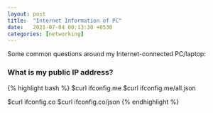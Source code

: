 ```yaml
---
layout: post
title:  "Internet Information of PC"
date:   2021-07-04 00:13:30 +0530
categories: [networking]
---
```

Some common questions around my Internet-connected PC/laptop:

### What is my public IP address?

{% highlight bash %}
$curl ifconfig.me
$curl ifconfig.me/all.json

$curl ifconfig.co
$curl ifconfig.co/json
{% endhighlight %}